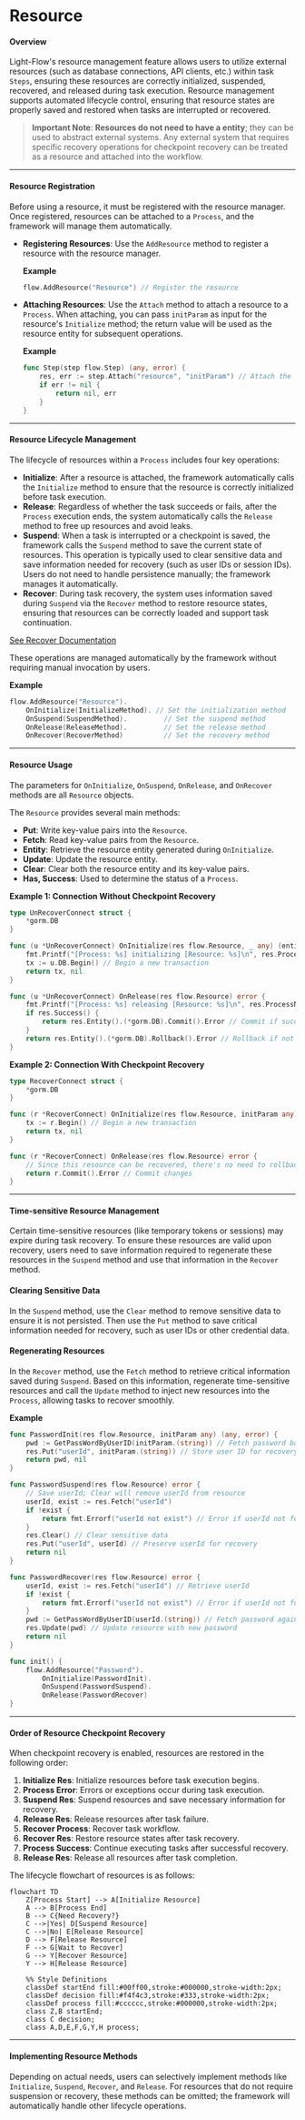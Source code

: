 # Resource

#### Overview

Light-Flow's resource management feature allows users to utilize external resources (such as database connections, API clients, etc.) within task `Steps`, ensuring these resources are correctly initialized, suspended, recovered, and released during task execution. Resource management supports automated lifecycle control, ensuring that resource states are properly saved and restored when tasks are interrupted or recovered.

> **Important Note**: **Resources do not need to have a  entity**; they can be used to abstract external systems. Any external system that requires specific recovery operations for checkpoint recovery can be treated as a resource and attached into the workflow.

---

#### Resource Registration

Before using a resource, it must be registered with the resource manager. Once registered, resources can be attached to a `Process`, and the framework will manage them automatically.

- **Registering Resources**: Use the `AddResource` method to register a resource with the resource manager.

  **Example**

  ```go
  flow.AddResource("Resource") // Register the resource
  ```

- **Attaching Resources**: Use the `Attach` method to attach a resource to a `Process`. When attaching, you can pass `initParam` as input for the resource's `Initialize` method; the return value will be used as the resource entity for subsequent operations.

  **Example**

  ```go
  func Step(step flow.Step) (any, error) {
      res, err := step.Attach("resource", "initParam") // Attach the resource with initialization parameters
      if err != nil {
          return nil, err
      }
  }
  ```

---

#### Resource Lifecycle Management

The lifecycle of resources within a `Process` includes four key operations:

- **Initialize**: After a resource is attached, the framework automatically calls the `Initialize` method to ensure that the resource is correctly initialized before task execution.
- **Release**: Regardless of whether the task succeeds or fails, after the `Process` execution ends, the system automatically calls the `Release` method to free up resources and avoid leaks.
- **Suspend**: When a task is interrupted or a checkpoint is saved, the framework calls the `Suspend` method to save the current state of resources. This operation is typically used to clear sensitive data and save information needed for recovery (such as user IDs or session IDs). Users do not need to handle persistence manually; the framework manages it automatically.
- **Recover**: During task recovery, the system uses information saved during `Suspend` via the `Recover` method to restore resource states, ensuring that resources can be correctly loaded and support task continuation.

[See Recover Documentation](./Recover.en.md)

These operations are managed automatically by the framework without requiring manual invocation by users.

**Example**

```go
flow.AddResource("Resource").
    OnInitialize(InitializeMethod). // Set the initialization method
    OnSuspend(SuspendMethod).         // Set the suspend method
    OnRelease(ReleaseMethod).         // Set the release method
    OnRecover(RecoverMethod)          // Set the recovery method
```

---

#### Resource Usage

The parameters for `OnInitialize`, `OnSuspend`, `OnRelease`, and `OnRecover` methods are all `Resource` objects.

The `Resource` provides several main methods:

- **Put**: Write key-value pairs into the `Resource`.
- **Fetch**: Read key-value pairs from the `Resource`.
- **Entity**: Retrieve the resource entity generated during `OnInitialize`.
- **Update**: Update the resource entity.
- **Clear**: Clear both the resource entity and its key-value pairs.
- **Has, Success**: Used to determine the status of a `Process`.

**Example 1: Connection Without Checkpoint Recovery**

```go
type UnRecoverConnect struct {
	*gorm.DB
}

func (u *UnRecoverConnect) OnInitialize(res flow.Resource, _ any) (entity any, err error) {
	fmt.Printf("[Process: %s] initializing [Resource: %s]\n", res.ProcessName(), res.Name()) // Log initialization
	tx := u.DB.Begin() // Begin a new transaction
	return tx, nil
}

func (u *UnRecoverConnect) OnRelease(res flow.Resource) error {
	fmt.Printf("[Process: %s] releasing [Resource: %s]\n", res.ProcessName(), res.Name()) // Log resource release
	if res.Success() {
		return res.Entity().(*gorm.DB).Commit().Error // Commit if successful
	}
	return res.Entity().(*gorm.DB).Rollback().Error // Rollback if not successful
}
```

**Example 2: Connection With Checkpoint Recovery**

```go
type RecoverConnect struct {
	*gorm.DB
}

func (r *RecoverConnect) OnInitialize(res flow.Resource, initParam any) (any, error) {
	tx := r.Begin() // Begin a new transaction
	return tx, nil
}

func (r *RecoverConnect) OnRelease(res flow.Resource) error {
	// Since this resource can be recovered, there's no need to rollback on exception
	return r.Commit().Error // Commit changes
}
```

---

#### Time-sensitive Resource Management

Certain time-sensitive resources (like temporary tokens or sessions) may expire during task recovery. To ensure these resources are valid upon recovery, users need to save information required to regenerate these resources in the `Suspend` method and use that information in the `Recover` method.

#### Clearing Sensitive Data

In the `Suspend` method, use the `Clear` method to remove sensitive data to ensure it is not persisted. Then use the `Put` method to save critical information needed for recovery, such as user IDs or other credential data.

#### Regenerating Resources

In the `Recover` method, use the `Fetch` method to retrieve critical information saved during `Suspend`. Based on this information, regenerate time-sensitive resources and call the `Update` method to inject new resources into the `Process`, allowing tasks to recover smoothly.

**Example**

```go
func PasswordInit(res flow.Resource, initParam any) (any, error) {
	pwd := GetPassWordByUserID(initParam.(string)) // Fetch password based on user ID
	res.Put("userId", initParam.(string)) // Store user ID for recovery
	return pwd, nil
}

func PasswordSuspend(res flow.Resource) error {
	// Save userId; Clear will remove userId from resource
	userId, exist := res.Fetch("userId")
	if !exist {
		return fmt.Errorf("userId not exist") // Error if userId not found
	}
	res.Clear() // Clear sensitive data
	res.Put("userId", userId) // Preserve userId for recovery
	return nil
}

func PasswordRecover(res flow.Resource) error {
	userId, exist := res.Fetch("userId") // Retrieve userId
	if !exist {
		return fmt.Errorf("userId not exist") // Error if userId not found
	}
	pwd := GetPassWordByUserID(userId.(string)) // Fetch password again
	res.Update(pwd) // Update resource with new password
	return nil
}

func init() {
	flow.AddResource("Password").
		OnInitialize(PasswordInit).
		OnSuspend(PasswordSuspend).
		OnRelease(PasswordRecover)
}
```

---

#### Order of Resource Checkpoint Recovery

When checkpoint recovery is enabled, resources are restored in the following order:

1. **Initialize Res**: Initialize resources before task execution begins.
2. **Process Error**: Errors or exceptions occur during task execution.
3. **Suspend Res**: Suspend resources and save necessary information for recovery.
4. **Release Res**: Release resources after task failure.
5. **Recover Process**: Recover task workflow.
6. **Recover Res**: Restore resource states after task recovery.
7. **Process Success**: Continue executing tasks after successful recovery.
8. **Release Res**: Release all resources after task completion.

The lifecycle flowchart of resources is as follows:

```mermaid
flowchart TD
    Z[Process Start] --> A[Initialize Resource]
    A --> B[Process End]
    B --> C{Need Recovery?}
    C -->|Yes| D[Suspend Resource]
    C -->|No| E[Release Resource]
    D --> F[Release Resource]
    F --> G[Wait to Recover]
    G --> Y[Recover Resource]
    Y --> H[Release Resource]

    %% Style Definitions
    classDef startEnd fill:#00ff00,stroke:#000000,stroke-width:2px;
    classDef decision fill:#f4f4c3,stroke:#333,stroke-width:2px;
    classDef process fill:#cccccc,stroke:#000000,stroke-width:2px;
    class Z,B startEnd;
    class C decision;
    class A,D,E,F,G,Y,H process;
```

---

#### Implementing Resource Methods

Depending on actual needs, users can selectively implement methods like `Initialize`, `Suspend`, `Recover`, and `Release`. For resources that do not require suspension or recovery, these methods can be omitted; the framework will automatically handle other lifecycle operations.